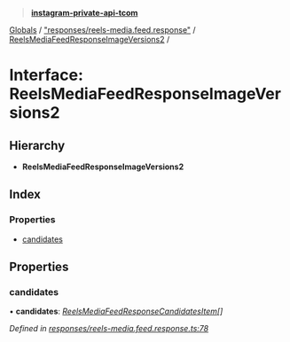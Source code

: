 > **[instagram-private-api-tcom](../README.md)**

[Globals](../README.md) / ["responses/reels-media.feed.response"](../modules/_responses_reels_media_feed_response_.md) / [ReelsMediaFeedResponseImageVersions2](_responses_reels_media_feed_response_.reelsmediafeedresponseimageversions2.md) /

# Interface: ReelsMediaFeedResponseImageVersions2

## Hierarchy

* **ReelsMediaFeedResponseImageVersions2**

## Index

### Properties

* [candidates](_responses_reels_media_feed_response_.reelsmediafeedresponseimageversions2.md#candidates)

## Properties

###  candidates

• **candidates**: *[ReelsMediaFeedResponseCandidatesItem](_responses_reels_media_feed_response_.reelsmediafeedresponsecandidatesitem.md)[]*

*Defined in [responses/reels-media.feed.response.ts:78](https://github.com/cuonglnhust/instagram-private-api-tcom/blob/3e16058/src/responses/reels-media.feed.response.ts#L78)*